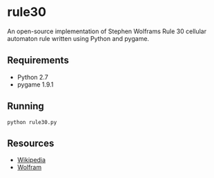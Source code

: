 rule30
======

An open-source implementation of Stephen Wolframs Rule 30 cellular automaton rule written using Python and pygame.

## Requirements
* Python 2.7
* pygame 1.9.1

## Running
```
python rule30.py
```

## Resources
* [Wikipedia](https://en.wikipedia.org/wiki/Rule_30)
* [Wolfram](http://mathworld.wolfram.com/Rule30.html)
